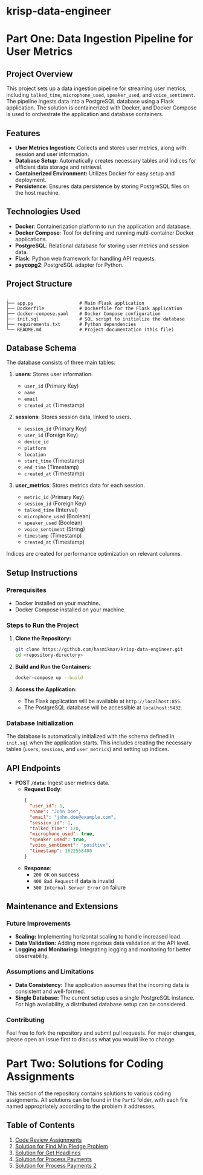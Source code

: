 # krisp-data-engineer
# Part One: Data Ingestion Pipeline for User Metrics

## Project Overview

This project sets up a data ingestion pipeline for streaming user metrics, including `talked_time`, `microphone_used`, `speaker_used`, and `voice_sentiment`. The pipeline ingests data into a PostgreSQL database using a Flask application. The solution is containerized with Docker, and Docker Compose is used to orchestrate the application and database containers.

## Features

- **User Metrics Ingestion:** Collects and stores user metrics, along with session and user information.
- **Database Setup:** Automatically creates necessary tables and indices for efficient data storage and retrieval.
- **Containerized Environment:** Utilizes Docker for easy setup and deployment.
- **Persistence:** Ensures data persistence by storing PostgreSQL files on the host machine.

## Technologies Used

- **Docker**: Containerization platform to run the application and database.
- **Docker Compose**: Tool for defining and running multi-container Docker applications.
- **PostgreSQL**: Relational database for storing user metrics and session data.
- **Flask**: Python web framework for handling API requests.
- **psycopg2**: PostgreSQL adapter for Python.

## Project Structure

```
.
├── app.py                 # Main Flask application
├── Dockerfile             # Dockerfile for the Flask application
├── docker-compose.yaml    # Docker Compose configuration
├── init.sql               # SQL script to initialize the database
├── requirements.txt       # Python dependencies
└── README.md              # Project documentation (this file)
```

## Database Schema

The database consists of three main tables:

1. **users**: Stores user information.
   - `user_id` (Primary Key)
   - `name`
   - `email`
   - `created_at` (Timestamp)

2. **sessions**: Stores session data, linked to users.
   - `session_id` (Primary Key)
   - `user_id` (Foreign Key)
   - `device_id`
   - `platform`
   - `location`
   - `start_time` (Timestamp)
   - `end_time` (Timestamp)
   - `created_at` (Timestamp)

3. **user_metrics**: Stores metrics data for each session.
   - `metric_id` (Primary Key)
   - `session_id` (Foreign Key)
   - `talked_time` (Interval)
   - `microphone_used` (Boolean)
   - `speaker_used` (Boolean)
   - `voice_sentiment` (String)
   - `timestamp` (Timestamp)
   - `created_at` (Timestamp)

Indices are created for performance optimization on relevant columns.

## Setup Instructions

### Prerequisites

- Docker installed on your machine.
- Docker Compose installed on your machine.

### Steps to Run the Project

1. **Clone the Repository:**
   ```bash
   git clone https://github.com/hasmikmar/krisp-data-engineer.git
   cd <repository-directory>
   ```

2. **Build and Run the Containers:**
   ```bash
   docker-compose up --build
   ```

3. **Access the Application:**
   - The Flask application will be available at `http://localhost:855`.
   - The PostgreSQL database will be accessible at `localhost:5432`.

### Database Initialization

The database is automatically initialized with the schema defined in `init.sql` when the application starts. This includes creating the necessary tables (`users`, `sessions`, and `user_metrics`) and setting up indices.

## API Endpoints

- **POST `/data`**: Ingest user metrics data.
  - **Request Body**:
    ```json
    {
      "user_id": 1,
      "name": "John Doe",
      "email": "john.doe@example.com",
      "session_id": 1,
      "talked_time": 120,
      "microphone_used": true,
      "speaker_used": true,
      "voice_sentiment": "positive",
      "timestamp": 1622558400
    }
    ```
  - **Response**:
    - `200 OK` on success
    - `400 Bad Request` if data is invalid
    - `500 Internal Server Error` on failure

## Maintenance and Extensions

### Future Improvements

- **Scaling:** Implementing horizontal scaling to handle increased load.
- **Data Validation:** Adding more rigorous data validation at the API level.
- **Logging and Monitoring:** Integrating logging and monitoring for better observability.

### Assumptions and Limitations

- **Data Consistency:** The application assumes that the incoming data is consistent and well-formed.
- **Single Database:** The current setup uses a single PostgreSQL instance. For high availability, a distributed database setup can be considered.
  
### Contributing

Feel free to fork the repository and submit pull requests. For major changes, please open an issue first to discuss what you would like to change.


# Part Two: Solutions for Coding Assignments

This section of the repository contains solutions to various coding assignments. All solutions can be found in the `Part2` folder, with each file named appropriately according to the problem it addresses.

## Table of Contents

1. [Code Review Assignments](#code-review-assignments)
2. [Solution for Find Min Pledge Problem](#solution-for-find-min-pledge-problem)
3. [Solution for Get Headlines](#solution-for-get-headlines)
4. [Solution for Process Payments](#solution-for-process-payments)
5. [Solution for Process Payments 2](#solution-for-process-payments-2)
